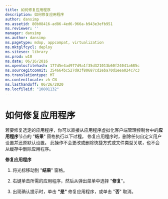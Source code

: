 ```yaml
---
title: 如何修复应用程序
description: 如何修复应用程序
author: dansimp
ms.assetid: 80b08416-ad86-4ed6-966a-b943e3efb951
ms.reviewer: ''
manager: dansimp
ms.author: dansimp
ms.pagetype: mdop, appcompat, virtualization
ms.mktglfcycl: deploy
ms.sitesec: library
ms.prod: w10
ms.date: 06/16/2016
ms.openlocfilehash: 177d5e4ad977d9a1f35d321013b60f24041a685c
ms.sourcegitcommit: 354664bc527d93f80687cd2eba70d1eea024c7c3
ms.translationtype: MT
ms.contentlocale: zh-CN
ms.lasthandoff: 06/26/2020
ms.locfileid: "10801132"
---
```

# 如何修复应用程序


若要修复选定的应用程序，你可以直接从应用程序虚拟化客户端管理控制台中的**应用程序**节点的 "**结果**" 窗格执行以下过程。 修复应用程序时，删除任何自定义用户设置并还原默认设置。 此操作不会更改或删除快捷方式或文件类型关联，也不会从缓存中删除应用程序。

**修复应用程序**

1.  将光标移动到 "**结果**" 窗格。

2.  右键单击所需的应用程序，然后从弹出菜单中选择 "**修复**"。

3.  出现确认提示时，单击 **"是"** 修复应用程序，或单击 "**否**" 取消。

 

 





